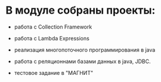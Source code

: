 # В модуле собраны проекты:

- работа с Collection Framework

- работа с Lambda Expressions

- реализация многопоточного программирования в java

- работа с реляционнами базами данных в java, JDBC.

- тестовое задание в "МАГНИТ"